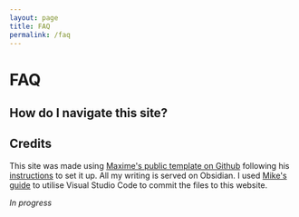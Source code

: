 ```yaml
---
layout: page
title: FAQ
permalink: /faq
---
```


# FAQ

## How do I navigate this site?

## Credits

This site was made using [Maxime's public template on Github](https://github.com/maximevaillancourt/digital-garden-jekyll-template) following his [instructions](https://maximevaillancourt.com/blog/setting-up-your-own-digital-garden-with-jekyll) to set it up. All my writing is served on Obsidian. I used [Mike's guide](https://refinedmind.co/obsidian-jekyll-workflow) to utilise Visual Studio Code to commit the files to this website.

*In progress*


<style>
  .wrapper {
    max-width: 54em;
  }
</style>